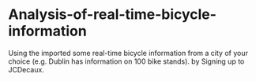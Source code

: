 # Analysis-of-real-time-bicycle-information
Using the imported some real-time bicycle information from a city of your choice (e.g. Dublin has information on 100 bike stands). by Signing up to JCDecaux. 
